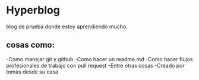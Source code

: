 # Hyperblog
blog de prueba donde estoy aprendiendo mucho.

## cosas como:

-Como manejar git y github
-Como hacer un readme.md
-Como hacer flujos profesionales de trabajo con pull request
-Entre otras cosas
-Creado por tomas desde su casa
